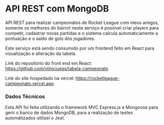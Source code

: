 # API REST com MongoDB 
API REST para realizar campeonatos de Rocket League com meus amigos, somente os melhores do bairro! neste serviço é possível criar players para competir, cadastrar novas partidas e o sistema calcula automaticamente a pontuação e o saldo de gols dos jogadores.

Este serviço está sendo consumido por um frontend feito em React para visualização e alteração da tabela.

Link do repositório do front end em React: https://github.com/viiniciusgs/tabela-campeonato

Link do site hospedado na vercel: https://rocketleague-campeonato.vercel.app

### Dados Técnicos 

Esta API foi feita utilizando o framework MVC Express.js e Mongoose para gerir o banco de dados MongoDB, para a realização de testes automátizados utilizei o Jest.
